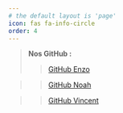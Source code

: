 ```yaml
---
# the default layout is 'page'
icon: fas fa-info-circle
order: 4
---
```




> **Nos GitHub :** 
>> [GitHub Enzo](https://github.com/NZ0H 'GitHub de Enzo')

>> [GitHub Noah](https://github.com/... 'GitHub de Noah')

>> [GitHub Vincent](https://github.com/... 'GitHub de Vincent')

